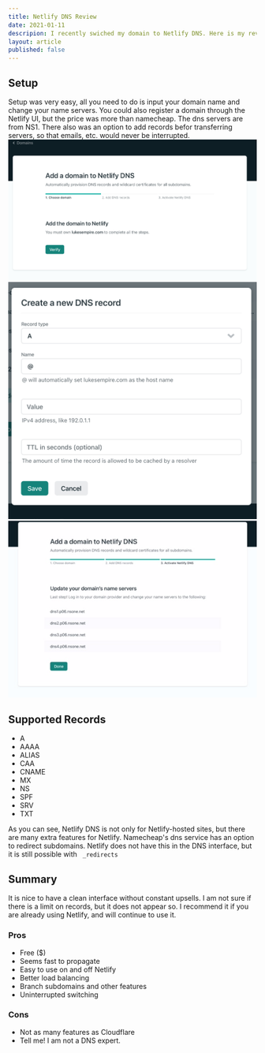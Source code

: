 ```yaml
---
title: Netlify DNS Review
date: 2021-01-11
descripion: I recently swiched my domain to Netlify DNS. Here is my review.
layout: article
published: false
---
```

## Setup
Setup was very easy, all you need to do is input your domain name and change your name servers. You could also register a domain through the Netlify UI, but the price was more than namecheap. The dns servers are from NS1. There also was an option to add records befor transferring servers, so that emails, etc. would never be interrupted. <br>![Add the domain to Netlify](/uploads/image4.jpeg)<br>![Adding records](/uploads/image2.jpeg)<br>![adding dns records](/uploads/image0.jpeg)

## Supported Records
- A
- AAAA
- ALIAS
- CAA
- CNAME
- MX
- NS
- SPF
- SRV
- TXT


As you can see, Netlify DNS is not only for Netlify-hosted sites, but there are many extra features for Netlify.
Namecheap's dns service has an option to redirect subdomains. Netlify does not have this in the DNS interface, but it is still possible with ` _redirects`
## Summary
It is nice to have a clean interface without constant upsells. I am not sure if there is a limit on records, but it does not appear so. I recommend it if you are already using Netlify, and will continue to use it.

### Pros
- Free ($)
- Seems fast to propagate
- Easy to use on and off Netlify
- Better load balancing
- Branch subdomains and other features
- Uninterrupted switching
### Cons 
- Not as many features as Cloudflare
- Tell me! I am not a DNS expert.

 
